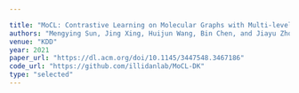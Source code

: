 ```yaml
---

title: "MoCL: Contrastive Learning on Molecular Graphs with Multi-level Domain Knowledge."
authors: "Mengying Sun, Jing Xing, Huijun Wang, Bin Chen, and Jiayu Zhou"
venue: "KDD"
year: 2021
paper_url: "https://dl.acm.org/doi/10.1145/3447548.3467186"
code_url: "https://github.com/illidanlab/MoCL-DK"
type: "selected"
---
```


